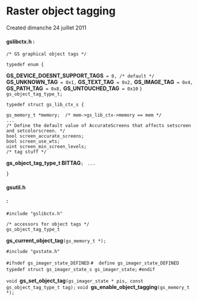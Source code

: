 # Raster object tagging
Created dimanche 24 juillet 2011



#### gslibctx.h :

	/* GS graphical object tags */
	
	typedef enum {
	    

**GS_DEVICE_DOESNT_SUPPORT_TAGS**`` = 0, /* default */``
    **GS_UNKNOWN_TAG**`` = 0x1,``
    **GS_TEXT_TAG**`` = 0x2,``
    **GS_IMAGE_TAG**`` = 0x4,``
    **GS_PATH_TAG**`` = 0x8,``
    **GS_UNTOUCHED_TAG**`` = 0x10``
``} gs_object_tag_type_t;``

	typedef struct gs_lib_ctx_s {

	gs_memory_t *memory;  /* mem->gs_lib_ctx->memory == mem */
	...
	/* Define the default value of AccurateScreens that affects setscreen 
	and setcolorscreen. */
	bool screen_accurate_screens;
	bool screen_use_wts;
	uint screen_min_screen_levels;
	/* tag stuff */

**gs_object_tag_type_t BITTAG**``;``
`` ...``

	}


#### gsutil.h

#### :

	#include "gslibctx.h"
	
	/* accessors for object tags */
	gs_object_tag_type_t 

**gs_current_object_tag**``(gs_memory_t *);``

``#include "gxstate.h"``

``#ifndef gs_imager_state_DEFINED``
``#  define gs_imager_state_DEFINED``
``typedef struct gs_imager_state_s gs_imager_state;``
``#endif``

``void ``**gs_set_object_tag**``(gs_imager_state * pis, const gs_object_tag_type_t tag);``
``void ``**gs_enable_object_tagging**``(gs_memory_t *);``





